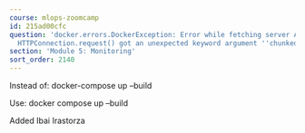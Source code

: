 ```yaml
---
course: mlops-zoomcamp
id: 215ad00cfc
question: 'docker.errors.DockerException: Error while fetching server API version:
  HTTPConnection.request() got an unexpected keyword argument ''chunked'''
section: 'Module 5: Monitoring'
sort_order: 2140
---
```


Instead of:  docker-compose up –build

Use: docker compose up –build

Added Ibai Irastorza

